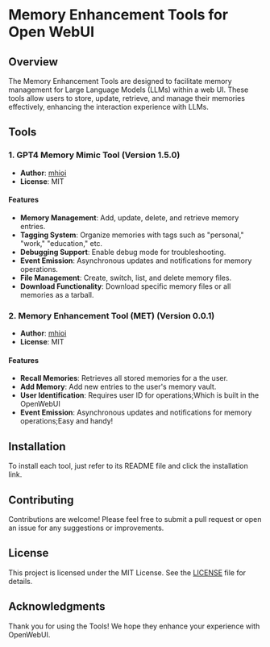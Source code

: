 
# Memory Enhancement Tools for Open WebUI

## Overview
The Memory Enhancement Tools are designed to facilitate memory management for Large Language Models (LLMs) within a web UI. These tools allow users to store, update, retrieve, and manage their memories effectively, enhancing the interaction experience with LLMs.

## Tools

### 1. GPT4 Memory Mimic Tool (Version 1.5.0)
- **Author**: [mhioi](https://github.com/mhioi)
- **License**: MIT

#### Features
- **Memory Management**: Add, update, delete, and retrieve memory entries.
- **Tagging System**: Organize memories with tags such as "personal," "work," "education," etc.
- **Debugging Support**: Enable debug mode for troubleshooting.
- **Event Emission**: Asynchronous updates and notifications for memory operations.
- **File Management**: Create, switch, list, and delete memory files.
- **Download Functionality**: Download specific memory files or all memories as a tarball.

### 2. Memory Enhancement Tool (MET) (Version 0.0.1)
- **Author**: [mhioi](https://github.com/soymh)
- **License**: MIT

#### Features
- **Recall Memories**: Retrieves all stored memories for a the user.
- **Add Memory**: Add new entries to the user's memory vault.
- **User Identification**: Requires user ID for operations;Which is built in the OpenWebUI
- **Event Emission**: Asynchronous updates and notifications for memory operations;Easy and handy!

## Installation
To install each tool, just refer to its README file and click the installation link.

## Contributing
Contributions are welcome! Please feel free to submit a pull request or open an issue for any suggestions or improvements.

## License
This project is licensed under the MIT License. See the [LICENSE](LICENSE) file for details.

## Acknowledgments
Thank you for using the Tools! We hope they enhance your experience with OpenWebUI.
